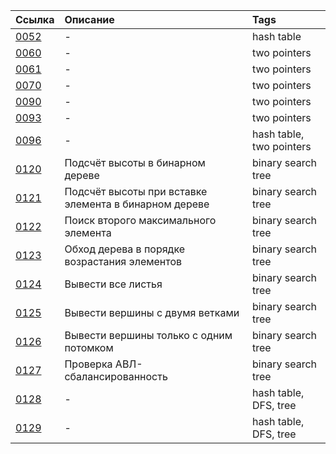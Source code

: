 | Ссылка | Описание | Tags |
| :------- | :------ | :------- |
| [0052](https://github.com/et0/CodeRun/blob/master/easy/0052solution.go) | - | hash table |
| [0060](https://github.com/et0/CodeRun/blob/master/easy/0060/solution.go) | - | two pointers |
| [0061](https://github.com/et0/CodeRun/blob/master/easy/0061/solution.go) | - | two pointers |
| [0070](https://github.com/et0/CodeRun/blob/master/easy/0070/solution.go) | - | two pointers |
| [0090](https://github.com/et0/CodeRun/blob/master/middle/0090/solution.go) | - | two pointers |
| [0093](https://github.com/et0/CodeRun/blob/master/easy/0093/solution.go) | - | two pointers |
| [0096](https://github.com/et0/CodeRun/blob/master/easy/0096/solution.go) | - | hash table, two pointers |
| [0120](https://github.com/et0/CodeRun/blob/master/easy/0120/solution.go) | Подсчёт высоты в бинарном дереве | binary search tree |
| [0121](https://github.com/et0/CodeRun/blob/master/easy/0121/solution.go) | Подсчёт высоты при вставке элемента в бинарном дереве | binary search tree |
| [0122](https://github.com/et0/CodeRun/blob/master/middle/0122/solution.go) | Поиск второго максимального элемента | binary search tree |
| [0123](https://github.com/et0/CodeRun/blob/master/middle/0123/solution.go) | Обход дерева в порядке возрастания элементов | binary search tree |
| [0124](https://github.com/et0/CodeRun/blob/master/easy/0124/solution.go) | Вывести все листья | binary search tree |
| [0125](https://github.com/et0/CodeRun/blob/master/easy/0125/solution.go) | Вывести вершины с двумя ветками | binary search tree |
| [0126](https://github.com/et0/CodeRun/blob/master/easy/0126/solution.go) | Вывести вершины только с одним потомком | binary search tree |
| [0127](https://github.com/et0/CodeRun/blob/master/easy/0127/solution.go) | Проверка АВЛ-сбалансированность | binary search tree |
| [0128](https://github.com/et0/CodeRun/blob/master/middle/0128/solution.go) | - | hash table, DFS, tree |
| [0129](https://github.com/et0/CodeRun/blob/master/easy/0129/solution.go) | - | hash table, DFS, tree |